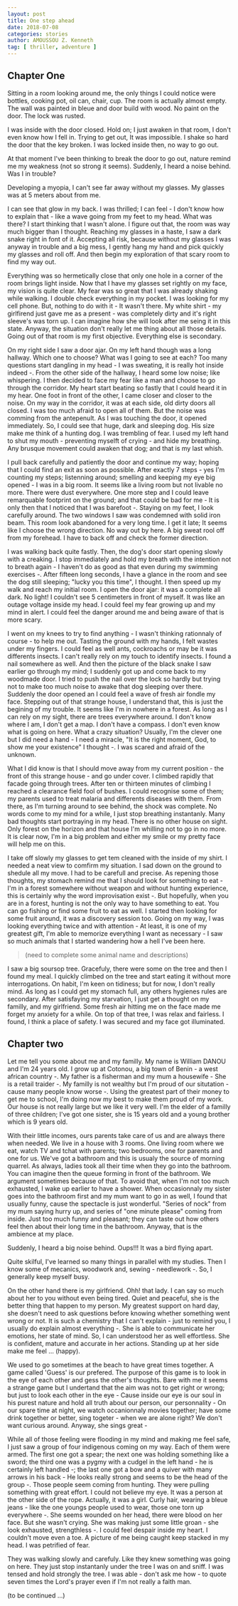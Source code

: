 ```yaml
---
layout: post
title: One step ahead
date: 2018-07-08
categories: stories
author: AMOUSSOU Z. Kenneth
tag: [ thriller, adventure ]
---
```


## Chapter One

Sitting in a room looking around me, the only things I could notice were bottles, cooking pot, oil can, chair, cup. The room is actually almost empty. The wall was painted in bleue and door build with wood. No paint on the door. The lock was rusted.

I was inside with the door closed. Hold on; I just awaken in that room, I don't even know how I fell in. Trying to get out, It was impossible. I shake so hard the door that the key broken. I was locked inside then, no way to go out.

At that moment I've been thinking to break the door to go out, nature remind me my weakness (not so strong it seems). Suddenly, I heard a noise behind. Was I in trouble?

Developing a myopia, I can't see far away without my glasses. My glasses was at 5 meters about from me.

I can see that glow in my back. I was thrilled; I can feel - I don't know how to explain that - like a wave going from my feet to my head. What was there? I start thinking that I wasn't alone. I figure out that, the room was way much bigger than I thought. Reaching my glasses in a haste, I saw a dark snake right in font of it. Accepting all risk, because without my glasses I was anyway in trouble and a big mess, I gently hang my hand and pick quickly my glasses and roll off. And then begin my exploration of that scary room to find my way out.

Everything was so hermetically close that only one hole in a corner of the room brings light inside. Now that I have my glasses set rightly on my face, my vision is quite clear. My fear was so great that I was already shaking while walking. I double check everything in my pocket. I was looking for my cell phone. But, nothing to do with it - It wasn't there. My white shirt - my girlfirend just gave me as a present - was completely dirty and it's right sleeve's was torn up. I can imagine how she will look after me seing it in this state. Anyway, the situation don't really let me thing about all those details. Going out of that room is my first objective. Everything else is secondary.

On my right side I saw a door ajar. On my left hand though was a long hallway. Which one to choose? What was I going to see at each? Too many questions start dangling in my head - I was sweating, it is really hot inside indeed -. From the other side of the hallway, I heard some low noise; like whispering. I then decided to face my fear like a man and choose to go through the corridor. My heart start beating so fastly that I could heard it in my hear. One foot in front of the other, I came closer and closer to the noise. On my way in the corridor, it was at each side, old dirty doors all closed. I was too much afraid to open all of them. But the noise was comming from the antepenult. As I was touching the door, it opened immediately. So, I could see that huge, dark and sleeping dog. His size make me think of a hunting dog. I was trembling of fear. I used my left hand to shut my mouth - preventing myselft of crying - and hide my breathing. Any brusque movement could awaken that dog; and that is my last whish.

I pull back carefully and patiently the door and continue my way; hoping that I could find an exit as soon as possible. After exactly 7 steps - yes I'm counting my steps; listenning around; smelling and keeping my eye big opened - I was in a big room. It seems like a living room but not livable no more. There were dust everywhere. One more step and I could leave remarquable footprint on the ground; and that could be bad for me - It is only then that I noticed that I was barefoot -. Staying on my feet, I look carefully around. The two windows I saw was condemned with solid iron beam. This room look abandoned for a very long time. I get it late; It seems like I choose the wrong direction. No way out by here. A big sweat rool off from my forehead. I have to back off and check the former direction.

I was walking back quite fastly. Then, the dog's door start opening slowly with a creaking. I stop immediately and hold my breath with the intention not to breath again - I haven't do as good as that even during my swimming exercises -. After fifteen long seconds, I have a glance in the room and see the dog still sleeping; "lucky you this time", I thought. I then speed up my walk and reach my initial room. I open the door ajar: it was a complete all dark. No light! I couldn't see 5 centimeters in front of myself. It was like an outage voltage inside my head. I could feel my fear growing up and my mind in alert. I could feel the danger around me and being aware of that is more scary.

I went on my knees to try to find anything - I wasn't thinking rationnaly of course -  to help me out. Tasting the ground with my hands, I felt wastes under my fingers. I could feel as well ants, cockroachs or may be it was differents insects. I can't really rely on my touch to identify insects. I found a nail somewhere as well. And then the picture of the black snake I saw earlier go through my mind; I suddenly got up and come back to my woodmade door. I tried to push the nail over the lock so hardly but trying not to make too much noise to awake that dog sleeping over there. Suddenly the door opened an I could feel a wave of fresh air fondle my face. Stepping out of that strange house, I understand that, this is just the begining of my trouble. It seems like I'm in nowhere in a forest. As long as I can rely on my sight, there are trees everywhere around. I don't know where I am, I don't get a map. I don't have a compass. I don't even know what is going on here. What a crazy situation? Usually, I'm the clever one but I did need a hand - I need a miracle, "It is the right moment, God, to show me your existence" I thought -. I was scared and afraid of the unknown.

What I did know is that I should move away from my current position - the front of this strange house - and go under cover. I climbed rapidly that facade going through trees. After ten or thirteen minutes of climbing I reached a clearance field fool of bushes. I could recognise some of them; my parents used to treat malaria and differents diseases with them. From there, as I'm turning around to see behind, the shock was complete. No words come to my mind for a while, I just stop breathing instantanly. Many bad thoughts start portraying in my head. There is no other house on sight. Only forest on the horizon and that house I'm whilling not to go in no more. It is clear now, I'm in a big problem and either my smile or my pretty face will help me on this.

I take off slowly my glasses to get tem cleaned with the inside of my shirt. I needed a neat view to comfirm my situation. I sad down on the ground to shedule all my move. I had to be carefull and precise. As repening those thoughts, my stomach remind me that I should look for something to eat - I'm in a forest somewhere without weapon and without hunting experience, this is certainly why the word improvisation exist -. 
But hopefully, when you are in a forest, hunting is not the only way to have something to eat. You can go fishing or find some fruit to eat as well.
I started then looking for some fruit around, it was a discovery session too. Going on my way, I was looking everything twice and with attention - At least, it is one of my greatest gift, I'm able to memorize everything I want as necessary -
I saw so much animals that I started wandering how a hell I've been here. 

> (need to complete some animal name and descriptions)

I saw a big soursop tree. Gracefuly, there were some on the tree and then I found my meal. I quickly climbed on the tree and start eating it without more interrogations. On habit, I'm keen on tidiness; but for now, I don't really mind. As long as I could get my stomach full, any others hygienes rules are secondary. After satisfaying my starvation, I just get a thought on my familly, and my girlfriend. Some fresh air hitting me on the face made me forget my anxiety for a while. On top of that tree, I was relax and fairless. I found, I think a place of safety. I was secured and my face got illuminated.

## Chapter two

Let me tell you some about me and my familly. My name is William DANOU and I'm 24 years old. I grow up at Cotonou, a big town of Benin - a west african country -. My father is a fisherman and my mum a housewife - She is  a retail traider -. My familly is not  wealthy but I'm proud of our situtation - cause many people know worse -. Using the greatest part of their money to get me to school, I'm doing now my best to make them proud of my work. Our house is not really large but we like it very well. I'm the elder of a familly of three children; I've got one sister, she is 15 years old and a young brother which is 9 years old.

With their little incomes, ours parents take care of us and are always there when needed. We live in a house with 3 rooms. One living room where we eat, watch TV and tchat with parents; two bedrooms, one for parents and one for us. We've got a bathroom and this is usualy the source of morning quarrel. As always, ladies took all their time when they go into the bathroom. You can imagine then the queue forming in front of the bathroom. We argument sometimes because of that. To avoid that, when I'm not too much exhausted, I wake up earlier to have a shower. When occasionnaly my sister goes into the bathroom first and my mum want to go in as well, I found that usually funny, cause the spectacle is just wonderful. "Series of nock" from my mum saying hurry up, and series of "one minute please" coming from inside. Just too much funny and pleasant; they can taste out how others feel then about their long time in the bathroom. Anyway, that is the ambience at my place.

Suddenly, I heard a big noise behind. Oups!!! It was a bird flying apart. 

Quite skilful, I've learned so many things in parallel with my studies. Then I know some of mecanics, woodwork and, sewing - needlework -. So, I generally keep myself busy.

On the other hand there is my girlfriend. Ohh! that lady. I can say so much about her to you without even being tired. Quiet and peaceful, she is the better thing that happen to my person. My greatest support on hard day, she doesn't need to ask questions before knowing whether something went wrong or not. It is such a chemistry that I can't explain - just to remind you, I usually do explain almost everything -. She is able to communicate her emotions, her state of mind. So, I can understood her as well effortless. She is confident, mature and accurate in her actions. Standing up at her side make me feel ... (happy).

We used to go sometimes at the beach to have great times together. A game called 'Guess' is our prefered. The purpose of this game is to look in the eye of each other and gess the other's thoughts. Bare with me it seems a strange game but I undertand that the aim was not to get right or wrong; but just to look each other in the eye - Cause inside our eye is our soul in his purest nature and hold all truth about our person, our personnality -
On our spare time at night, we watch occanionnaly movies together; have some drink together or better, sing togeter - when we are alone right? We don't want curious around. Anyway, she sings great -

While all of those feeling were flooding in my mind and making me feel safe, I just saw a group of four indigenous coming on my way. Each of them were armed. The first one got a spear; the next one was holding something like a sword; the third one was a pygmy with a cudgel in the left hand - he is certainly left handled -; the last one got a bow and a quiver with many arrows in his back - He looks really strong and seems to be the head of the group -. Those people seem coming from hunting. They were pulling something with great effort. I could not believe my eye. It was a person at the other side of the rope. Actually, it was a girl. Curly hair, wearing a bleue jeans - like the one youngs people used to wear, those one torn up everywhere -. She seems wounded on her head, there were blood on her face. But she wasn't crying. She was making just some little groan - she look exhausted, strengthless -. I could feel despair inside my heart. I couldn't move even a toe. A picture of me being caught keep stacked in my head. I was petrified of fear.

They was walking slowly and carefuly. Like they knew something was going on here. They just stop instantanly under the tree I was on and sniff. I was tensed and hold strongly the tree. I was able - don't ask me how - to quote seven times the Lord's prayer even if I'm not really a faith man.

(to be continued ...)




